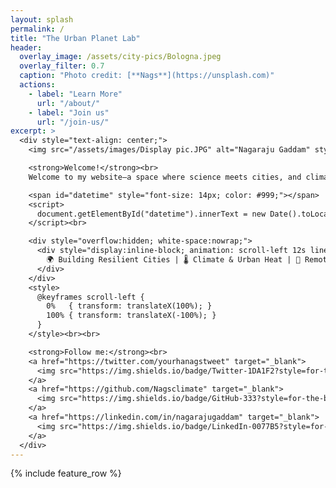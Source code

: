 ```yaml
---
layout: splash
permalink: /
title: "The Urban Planet Lab"
header:
  overlay_image: /assets/city-pics/Bologna.jpeg
  overlay_filter: 0.7
  caption: "Photo credit: [**Nags**](https://unsplash.com)"
  actions:
    - label: "Learn More"
      url: "/about/"
    - label: "Join us"
      url: "/join-us/"
excerpt: >
  <div style="text-align: center;">
    <img src="/assets/images/Display pic.JPG" alt="Nagaraju Gaddam" style="width:150px; border-radius: 50%; box-shadow: 0 0 10px #ccc;"><br><br>

    <strong>Welcome!</strong><br>
    Welcome to my website—a space where science meets cities, and climate meets community.<br><br>

    <span id="datetime" style="font-size: 14px; color: #999;"></span>
    <script>
      document.getElementById("datetime").innerText = new Date().toLocaleString();
    </script><br>

    <div style="overflow:hidden; white-space:nowrap;">
      <div style="display:inline-block; animation: scroll-left 12s linear infinite; font-size:16px;">
        🌍 Building Resilient Cities | 🌡️ Climate & Urban Heat | 📡 Remote Sensing | 🛰️ Numerical Weather | 📘 Let’s Collaborate
      </div>
    </div>
    <style>
      @keyframes scroll-left {
        0%   { transform: translateX(100%); }
        100% { transform: translateX(-100%); }
      }
    </style><br><br>

    <strong>Follow me:</strong><br>
    <a href="https://twitter.com/yourhanagstweet" target="_blank">
      <img src="https://img.shields.io/badge/Twitter-1DA1F2?style=for-the-badge&logo=twitter&logoColor=white">
    </a>
    <a href="https://github.com/Nagsclimate" target="_blank">
      <img src="https://img.shields.io/badge/GitHub-333?style=for-the-badge&logo=github&logoColor=white">
    </a>
    <a href="https://linkedin.com/in/nagarajugaddam" target="_blank">
      <img src="https://img.shields.io/badge/LinkedIn-0077B5?style=for-the-badge&logo=linkedin&logoColor=white">
    </a>
  </div>
---
```


{% include feature_row %}
